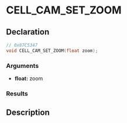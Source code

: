 # CELL_CAM_SET_ZOOM

## Declaration
```cpp
// 0x87C5347
void CELL_CAM_SET_ZOOM(float zoom);
```

### Arguments
- **float:** zoom

### Results

## Description
